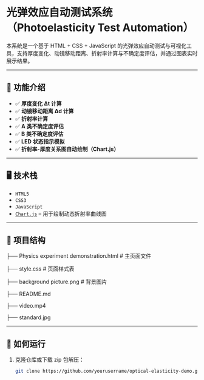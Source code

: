 # 光弹效应自动测试系统（Photoelasticity Test Automation）

本系统是一个基于 HTML + CSS + JavaScript 的光弹效应自动测试与可视化工具，支持厚度变化、动镜移动距离、折射率计算与不确定度评估，并通过图表实时展示结果。

---

## 📌 功能介绍

- ✅ **厚度变化 Δt 计算**
- ✅ **动镜移动距离 Δd 计算**
- ✅ **折射率计算**
- ✅ **A 类不确定度评估**
- ✅ **B 类不确定度评估**
- ✅ **LED 状态指示模拟**
- ✅ **折射率-厚度关系图自动绘制（Chart.js）**

---

## 🖥️ 技术栈

- `HTML5`
- `CSS3`
- `JavaScript`
- [`Chart.js`](https://www.chartjs.org/) – 用于绘制动态折射率曲线图

---

## 📂 项目结构

├── Physics experiment demonstration.html # 主页面文件

├── style.css # 页面样式表

├── background picture.png # 背景图片

├── README.md

├── video.mp4

├── standard.jpg

---

## 🚀 如何运行

1. 克隆仓库或下载 zip 包解压：
   ```bash
   git clone https://github.com/yourusername/optical-elasticity-demo.git
